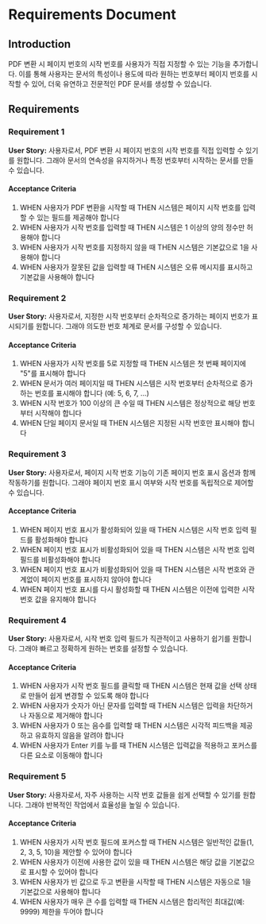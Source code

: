 # Requirements Document

## Introduction

PDF 변환 시 페이지 번호의 시작 번호를 사용자가 직접 지정할 수 있는 기능을 추가합니다. 이를 통해 사용자는 문서의 특성이나 용도에 따라 원하는 번호부터 페이지 번호를 시작할 수 있어, 더욱 유연하고 전문적인 PDF 문서를 생성할 수 있습니다.

## Requirements

### Requirement 1

**User Story:** 사용자로서, PDF 변환 시 페이지 번호의 시작 번호를 직접 입력할 수 있기를 원합니다. 그래야 문서의 연속성을 유지하거나 특정 번호부터 시작하는 문서를 만들 수 있습니다.

#### Acceptance Criteria

1. WHEN 사용자가 PDF 변환을 시작할 때 THEN 시스템은 페이지 시작 번호를 입력할 수 있는 필드를 제공해야 합니다
2. WHEN 사용자가 시작 번호를 입력할 때 THEN 시스템은 1 이상의 양의 정수만 허용해야 합니다
3. WHEN 사용자가 시작 번호를 지정하지 않을 때 THEN 시스템은 기본값으로 1을 사용해야 합니다
4. WHEN 사용자가 잘못된 값을 입력할 때 THEN 시스템은 오류 메시지를 표시하고 기본값을 사용해야 합니다

### Requirement 2

**User Story:** 사용자로서, 지정한 시작 번호부터 순차적으로 증가하는 페이지 번호가 표시되기를 원합니다. 그래야 의도한 번호 체계로 문서를 구성할 수 있습니다.

#### Acceptance Criteria

1. WHEN 사용자가 시작 번호를 5로 지정할 때 THEN 시스템은 첫 번째 페이지에 "5"를 표시해야 합니다
2. WHEN 문서가 여러 페이지일 때 THEN 시스템은 시작 번호부터 순차적으로 증가하는 번호를 표시해야 합니다 (예: 5, 6, 7, ...)
3. WHEN 시작 번호가 100 이상의 큰 수일 때 THEN 시스템은 정상적으로 해당 번호부터 시작해야 합니다
4. WHEN 단일 페이지 문서일 때 THEN 시스템은 지정된 시작 번호만 표시해야 합니다

### Requirement 3

**User Story:** 사용자로서, 페이지 시작 번호 기능이 기존 페이지 번호 표시 옵션과 함께 작동하기를 원합니다. 그래야 페이지 번호 표시 여부와 시작 번호를 독립적으로 제어할 수 있습니다.

#### Acceptance Criteria

1. WHEN 페이지 번호 표시가 활성화되어 있을 때 THEN 시스템은 시작 번호 입력 필드를 활성화해야 합니다
2. WHEN 페이지 번호 표시가 비활성화되어 있을 때 THEN 시스템은 시작 번호 입력 필드를 비활성화해야 합니다
3. WHEN 페이지 번호 표시가 비활성화되어 있을 때 THEN 시스템은 시작 번호와 관계없이 페이지 번호를 표시하지 않아야 합니다
4. WHEN 페이지 번호 표시를 다시 활성화할 때 THEN 시스템은 이전에 입력한 시작 번호 값을 유지해야 합니다

### Requirement 4

**User Story:** 사용자로서, 시작 번호 입력 필드가 직관적이고 사용하기 쉽기를 원합니다. 그래야 빠르고 정확하게 원하는 번호를 설정할 수 있습니다.

#### Acceptance Criteria

1. WHEN 사용자가 시작 번호 필드를 클릭할 때 THEN 시스템은 현재 값을 선택 상태로 만들어 쉽게 변경할 수 있도록 해야 합니다
2. WHEN 사용자가 숫자가 아닌 문자를 입력할 때 THEN 시스템은 입력을 차단하거나 자동으로 제거해야 합니다
3. WHEN 사용자가 0 또는 음수를 입력할 때 THEN 시스템은 시각적 피드백을 제공하고 유효하지 않음을 알려야 합니다
4. WHEN 사용자가 Enter 키를 누를 때 THEN 시스템은 입력값을 적용하고 포커스를 다른 요소로 이동해야 합니다

### Requirement 5

**User Story:** 사용자로서, 자주 사용하는 시작 번호 값들을 쉽게 선택할 수 있기를 원합니다. 그래야 반복적인 작업에서 효율성을 높일 수 있습니다.

#### Acceptance Criteria

1. WHEN 사용자가 시작 번호 필드에 포커스할 때 THEN 시스템은 일반적인 값들(1, 2, 3, 5, 10)을 제안할 수 있어야 합니다
2. WHEN 사용자가 이전에 사용한 값이 있을 때 THEN 시스템은 해당 값을 기본값으로 표시할 수 있어야 합니다
3. WHEN 사용자가 빈 값으로 두고 변환을 시작할 때 THEN 시스템은 자동으로 1을 기본값으로 사용해야 합니다
4. WHEN 사용자가 매우 큰 수를 입력할 때 THEN 시스템은 합리적인 최대값(예: 9999) 제한을 두어야 합니다
